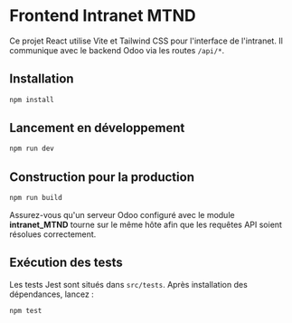 # Frontend Intranet MTND

Ce projet React utilise Vite et Tailwind CSS pour l'interface de l'intranet. Il communique avec le backend Odoo via les routes `/api/*`.

## Installation

```bash
npm install
```

## Lancement en développement

```bash
npm run dev
```

## Construction pour la production

```bash
npm run build
```

Assurez-vous qu'un serveur Odoo configuré avec le module **intranet_MTND** tourne sur le même hôte afin que les requêtes API soient résolues correctement.


## Exécution des tests

Les tests Jest sont situés dans `src/tests`. Après installation des dépendances, lancez :

```bash
npm test
```

